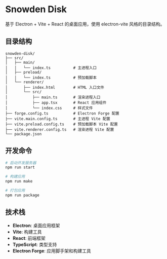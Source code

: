 # Snowden Disk

基于 Electron + Vite + React 的桌面应用，使用 electron-vite 风格的目录结构。

## 目录结构

```
snowden-disk/
├── src/
│   ├── main/
│   │   └── index.ts          # 主进程入口
│   ├── preload/
│   │   └── index.ts          # 预加载脚本
│   └── renderer/
│       ├── index.html        # HTML 入口文件
│       └── src/
│           ├── main.ts       # 渲染进程入口
│           ├── app.tsx       # React 应用组件
│           └── index.css     # 样式文件
├── forge.config.ts           # Electron Forge 配置
├── vite.main.config.ts       # 主进程 Vite 配置
├── vite.preload.config.ts    # 预加载脚本 Vite 配置
├── vite.renderer.config.ts   # 渲染进程 Vite 配置
└── package.json
```

## 开发命令

```bash
# 启动开发服务器
npm run start

# 构建应用
npm run make

# 打包应用
npm run package
```

## 技术栈

- **Electron**: 桌面应用框架
- **Vite**: 构建工具
- **React**: 前端框架
- **TypeScript**: 类型支持
- **Electron Forge**: 应用脚手架和构建工具
